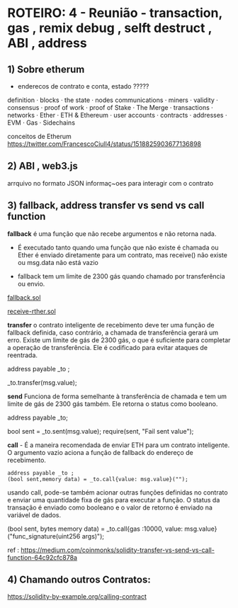# ROTEIRO: 4 - Reunião - transaction, gas , remix debug , selft destruct , ABI , address 


## 1) Sobre etherum 

   -  enderecos de contrato e conta, estado  ????? 

 definition
· blocks
· the state
· nodes communications
· miners
· validity 
· consensus
· proof of work
· proof of Stake
· The Merge
· transactions
· networks
· Ether
· ETH & Ethereum
· user accounts
· contracts
· addresses
· EVM
· Gas
· Sidechains

 conceitos de Etherum https://twitter.com/FrancescoCiull4/status/1518825903677136898


## 2) ABI , web3.js 

arrquivo no formato JSON 
informaç~oes para interagir com o contrato




## 3) fallback,  address transfer vs send vs call function


**fallback**  é uma função que não recebe argumentos e não retorna nada.

 - É executado tanto quando uma função que não existe é chamada ou Ether é enviado diretamente para um contrato, mas receive() não existe ou msg.data não está vazio 

 - fallback tem um limite de 2300 gás quando chamado por transferência ou envio.

 [fallback.sol](https://raw.githubusercontent.com/valterlobo/grupo_estudos_solidity/main/reuniao_4/fallback.sol)

 [receive-rther.sol](https://raw.githubusercontent.com/valterlobo/grupo_estudos_solidity/main/reuniao_4/receive-ether.sol)


**transfer** o contrato inteligente de recebimento deve ter uma função de fallback definida, caso contrário, a chamada de transferência gerará um erro.
 Existe um limite de gás de 2300 gás, o que é suficiente para completar a operação de transferência. Ele é codificado para evitar ataques de reentrada.

address payable _to ; 

   _to.transfer(msg.value); 


**send** Funciona de forma semelhante à transferência de chamada e tem um limite de gás de 2300 gás também. Ele retorna o status como booleano.

 address payable _to; 

  bool sent =  _to.sent(msg.value); 
  require(sent, "Fail sent value"); 




**call** - É a maneira recomendada de enviar ETH para um contrato inteligente. O argumento vazio aciona a função de fallback do endereço de recebimento.

    address payable _to ; 
    (bool sent,memory data) = _to.call{value: msg.value}("");

 usando call, pode-se também acionar outras funções definidas no contrato e enviar uma quantidade fixa de gás para executar a função. O status da transação é enviado como booleano e o valor de retorno é enviado na variável de dados.


(bool sent, bytes memory data) = _to.call{gas :10000, value: msg.value}("func_signature(uint256 args)");


ref : https://medium.com/coinmonks/solidity-transfer-vs-send-vs-call-function-64c92cfc878a


## 4) Chamando outros  Contratos:

https://solidity-by-example.org/calling-contract



